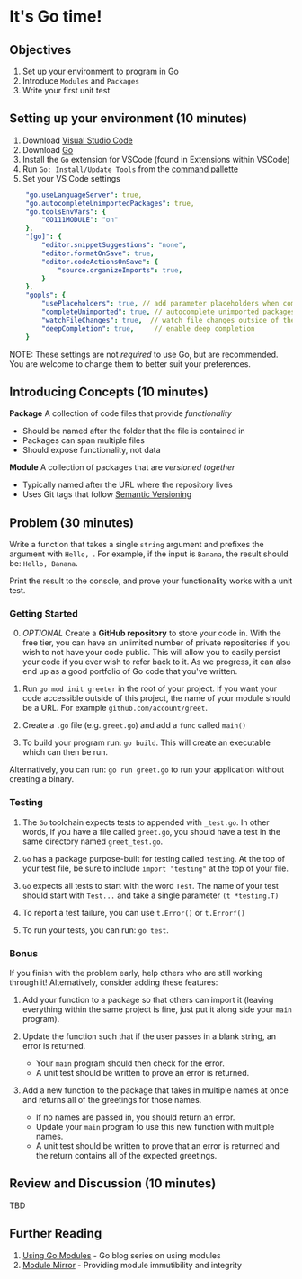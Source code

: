 # It's Go time!

## Objectives
1. Set up your environment to program in Go
1. Introduce `Modules` and `Packages`
1. Write your first unit test

## Setting up your environment (10 minutes)

1. Download [Visual Studio Code](https://code.visualstudio.com/)
1. Download [Go](https://golang.org/dl/)
1. Install the `Go` extension for VSCode (found in Extensions within VSCode)
1. Run `Go: Install/Update Tools` from the [command pallette](https://code.visualstudio.com/docs/getstarted/userinterface#_command-palette)
1. Set your VS Code settings

```yaml
    "go.useLanguageServer": true,
    "go.autocompleteUnimportedPackages": true,
    "go.toolsEnvVars": {
        "GO111MODULE": "on"
    },
    "[go]": {
        "editor.snippetSuggestions": "none",
        "editor.formatOnSave": true,
        "editor.codeActionsOnSave": {
            "source.organizeImports": true,
        }
    },
    "gopls": {
        "usePlaceholders": true, // add parameter placeholders when completing a function
        "completeUnimported": true, // autocomplete unimported packages
        "watchFileChanges": true,  // watch file changes outside of the editor
        "deepCompletion": true,     // enable deep completion
    }
```

NOTE: These settings are not _required_ to use Go, but are recommended. You are welcome to change them to better suit your preferences.

## Introducing Concepts (10 minutes)

**Package**
A collection of code files that provide _functionality_

- Should be named after the folder that the file is contained in
- Packages can span multiple files
- Should expose functionality, not data

**Module**
A collection of packages that are _versioned together_

- Typically named after the URL where the repository lives
- Uses Git tags that follow [Semantic Versioning](https://semver.org/)

## Problem (30 minutes)

Write a function that takes a single `string` argument and prefixes the argument with `Hello, `. For example, if the input is `Banana`, the result should be: `Hello, Banana`.

Print the result to the console, and prove your functionality works with a unit test.

### Getting Started

0. *OPTIONAL* Create a **GitHub repository** to store your code in. With the free tier, you can have an unlimited number of private repositories if you wish to not have your code public. This will allow you to easily persist your code if you ever wish to refer back to it. As we progress, it can also end up as a good portfolio of Go code that you've written.

1. Run `go mod init greeter` in the root of your project. If you want your code accessible outside of this project, the name of your module should be a URL. For example `github.com/account/greet`.

1. Create a `.go` file (e.g. `greet.go`) and add a `func` called `main()`

1. To build your program run: `go build`. This will create an executable which can then be run.

Alternatively, you can run: `go run greet.go` to run your application without creating a binary.

### Testing

1. The `Go` toolchain expects tests to appended with `_test.go`. In other words, if you have a file called `greet.go`, you should have a test in the same directory named `greet_test.go`.

1. `Go` has a package purpose-built for testing called `testing`. At the top of your test file, be sure to include `import "testing"` at the top of your file.

1. `Go` expects all tests to start with the word `Test`. The name of your test should start with `Test...` and take a single parameter `(t *testing.T)`

1. To report a test failure, you can use `t.Error()` or `t.Errorf()`

1. To run your tests, you can run: `go test`.

### Bonus

If you finish with the problem early, help others who are still working through it! Alternatively, consider adding these features:

1. Add your function to a package so that others can import it (leaving everything within the same project is fine, just put it along side your `main` program).

1. Update the function such that if the user passes in a blank string, an error is returned. 
    - Your `main` program should then check for the error. 
    - A unit test should be written to prove an error is returned.

1. Add a new function to the package that takes in multiple names at once and returns all of the greetings for those names.
    - If no names are passed in, you should return an error.
    - Update your `main` program to use this new function with multiple names.
    - A unit test should be written to prove that an error is returned and the return contains all of the expected greetings.

## Review and Discussion (10 minutes)

TBD

## Further Reading

1. [Using Go Modules](https://blog.golang.org/using-go-modules) - Go blog series on using modules
1. [Module Mirror](https://blog.golang.org/module-mirror-launch) - Providing module immutibility and integrity
